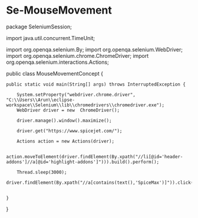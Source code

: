 # Se-MouseMovement

package SeleniumSession;

import java.util.concurrent.TimeUnit;

import org.openqa.selenium.By;
import org.openqa.selenium.WebDriver;
import org.openqa.selenium.chrome.ChromeDriver;
import org.openqa.selenium.interactions.Actions;

public class MouseMovementConcept {

	public static void main(String[] args) throws InterruptedException {
	
		System.setProperty("webdriver.chrome.driver", "C:\\Users\\Arun\\eclipse-workspace\\Selenium\\lib\\chromedrivers\\chromedriver.exe");
		WebDriver driver = new  ChromeDriver();
		
		driver.manage().window().maximize();
						
		driver.get("https://www.spicejet.com/");
		
		Actions action = new Actions(driver);
		
		action.moveToElement(driver.findElement(By.xpath("//li[@id='header-addons']//a[@id='highlight-addons']"))).build().perform();
		
		Thread.sleep(3000);
		driver.findElement(By.xpath("//a[contains(text(),'SpiceMax')]")).click();
		
		
	}

}
